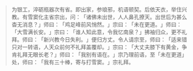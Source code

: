 
> 为银工，淬砺瓶器次有省。即出家，参琅邪，机语顿契。后依天衣，举住兴教。有雪窦化主省宗出，问：​「诸佛未出世，人人鼻孔撩天。出世后为甚么杳无消息？​」师曰：​「鸡足峰前风悄然。​」宗曰：​「未在更道。​」师曰：​「大雪满长安。​」宗曰：​「谁人知此意，令我忆南泉？​」拂袖归众，更不礼拜。师曰：​「新兴教今日失利。​」便归方丈。令人请宗至，师曰：​「适来错只对一转语，人天众前何不礼拜盖覆却。​」宗曰：​「大丈夫膝下有黄金，争肯礼拜无眼长老？​」师曰：​「我别有语在。​」宗乃理前语，至「未在更道」处，师曰：​「我有三十棒，寄与打雪窦。​」宗礼拜。
